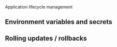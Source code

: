Application lifecycle management

## Environment variables and secrets

## Rolling updates / rollbacks